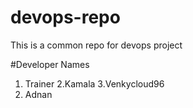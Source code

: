 # devops-repo
This is a common repo for devops project

#Developer Names
1. Trainer 
2.Kamala
3.Venkycloud96
4. Adnan